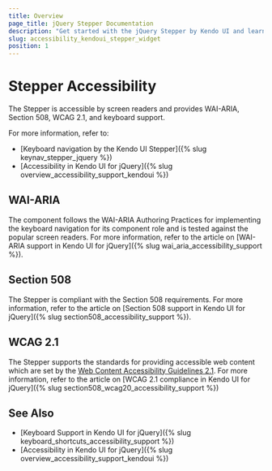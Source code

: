 ```yaml
---
title: Overview
page_title: jQuery Stepper Documentation 
description: "Get started with the jQuery Stepper by Kendo UI and learn about its accessibility support for WAI-ARIA, Section 508, and WCAG 2.1."
slug: accessibility_kendoui_stepper_widget
position: 1
---
```


# Stepper Accessibility

The Stepper is accessible by screen readers and provides WAI-ARIA, Section 508, WCAG 2.1, and keyboard support.

For more information, refer to:
* [Keyboard navigation by the Kendo UI Stepper]({% slug keynav_stepper_jquery %})
* [Accessibility in Kendo UI for jQuery]({% slug overview_accessibility_support_kendoui %})

## WAI-ARIA

The component follows the WAI-ARIA Authoring Practices for implementing the keyboard navigation for its component role and is tested against the popular screen readers. For more information, refer to the article on [WAI-ARIA support in Kendo UI for jQuery]({% slug wai_aria_accessibility_support %}).

## Section 508

The Stepper is compliant with the Section 508 requirements. For more information, refer to the article on [Section 508 support in Kendo UI for jQuery]({% slug section508_accessibility_support %}).

## WCAG 2.1

The Stepper supports the standards for providing accessible web content which are set by the [Web Content Accessibility Guidelines 2.1](https://www.w3.org/TR/WCAG/). For more information, refer to the article on [WCAG 2.1 compliance in Kendo UI for jQuery]({% slug section508_wcag20_accessibility_support %})

## See Also

* [Keyboard Support in Kendo UI for jQuery]({% slug keyboard_shortcuts_accessibility_support %})
* [Accessibility in Kendo UI for jQuery]({% slug overview_accessibility_support_kendoui %})
